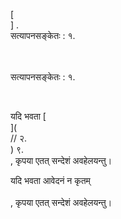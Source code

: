[<br host>] .<br action>सत्यापनसङ्केतः : १.<br code>

<br url><br action>सत्यापनसङ्केतः : १.

<br code>

यदि भवता [<br host>](<br protocol>// २.<br host>) ९.<br action>, कृपया एतत् सन्देशं अवहेलयन्तु।

यदि भवता आवेदनं न कृतम्<br url><br action>, कृपया एतत् सन्देशं अवहेलयन्तु।
